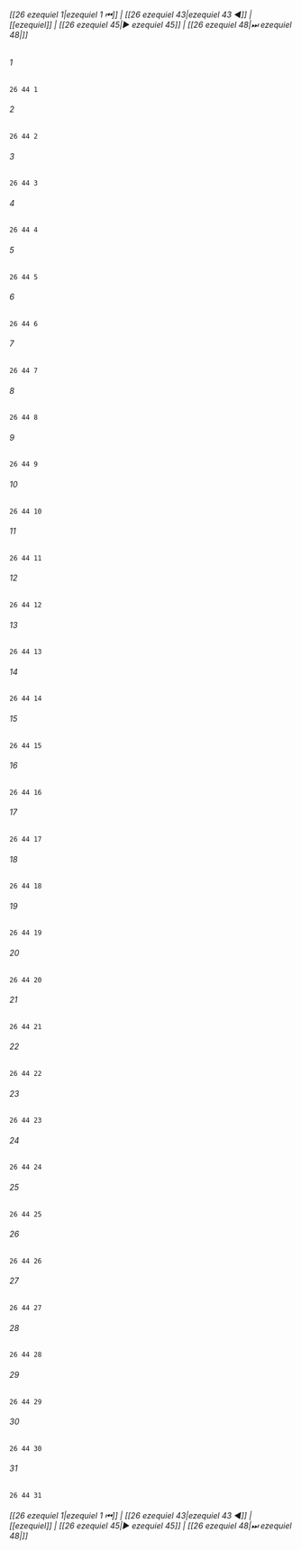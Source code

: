 
###### [[26 ezequiel 1|ezequiel 1 ⏮]] | [[26 ezequiel 43|ezequiel 43 ◀]] | [[ezequiel]] | [[26 ezequiel 45|▶ ezequiel 45]] | [[26 ezequiel 48|⏭ ezequiel 48|]]

###### 1
``` verse
26 44 1 
```
###### 2
``` verse
26 44 2 
```
###### 3
``` verse
26 44 3 
```
###### 4
``` verse
26 44 4 
```
###### 5
``` verse
26 44 5 
```
###### 6
``` verse
26 44 6 
```
###### 7
``` verse
26 44 7 
```
###### 8
``` verse
26 44 8 
```
###### 9
``` verse
26 44 9 
```
###### 10
``` verse
26 44 10 
```
###### 11
``` verse
26 44 11 
```
###### 12
``` verse
26 44 12 
```
###### 13
``` verse
26 44 13 
```
###### 14
``` verse
26 44 14 
```
###### 15
``` verse
26 44 15 
```
###### 16
``` verse
26 44 16 
```
###### 17
``` verse
26 44 17 
```
###### 18
``` verse
26 44 18 
```
###### 19
``` verse
26 44 19 
```
###### 20
``` verse
26 44 20 
```
###### 21
``` verse
26 44 21 
```
###### 22
``` verse
26 44 22 
```
###### 23
``` verse
26 44 23 
```
###### 24
``` verse
26 44 24 
```
###### 25
``` verse
26 44 25 
```
###### 26
``` verse
26 44 26 
```
###### 27
``` verse
26 44 27 
```
###### 28
``` verse
26 44 28 
```
###### 29
``` verse
26 44 29 
```
###### 30
``` verse
26 44 30 
```
###### 31
``` verse
26 44 31 
```

###### [[26 ezequiel 1|ezequiel 1 ⏮]] | [[26 ezequiel 43|ezequiel 43 ◀]] | [[ezequiel]] | [[26 ezequiel 45|▶ ezequiel 45]] | [[26 ezequiel 48|⏭ ezequiel 48|]]

